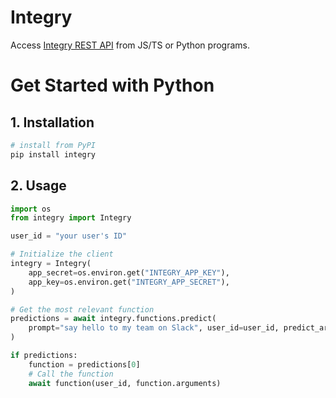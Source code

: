 # Integry

Access [Integry REST API](https://docs.integry.ai/apis-and-sdks/api-reference) from JS/TS or Python programs.

# Get Started with Python

## 1. Installation

```bash
# install from PyPI
pip install integry
```

## 2. Usage
```python
import os
from integry import Integry

user_id = "your user's ID"

# Initialize the client
integry = Integry(
    app_secret=os.environ.get("INTEGRY_APP_KEY"),
    app_key=os.environ.get("INTEGRY_APP_SECRET"),
)

# Get the most relevant function
predictions = await integry.functions.predict(
    prompt="say hello to my team on Slack", user_id=user_id, predict_arguments=True
)

if predictions:
    function = predictions[0]
    # Call the function
    await function(user_id, function.arguments)
```
